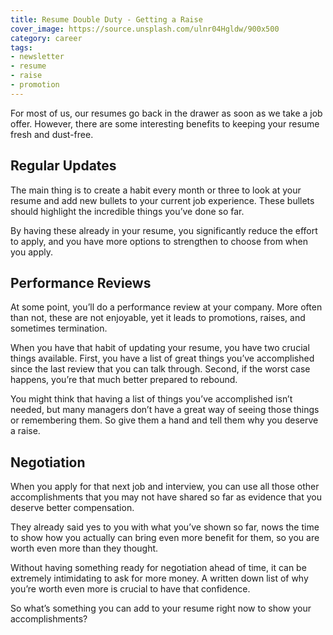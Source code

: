 ```yaml
---
title: Resume Double Duty - Getting a Raise
cover_image: https://source.unsplash.com/ulnr04Hgldw/900x500
category: career
tags:
- newsletter
- resume
- raise
- promotion
---
```

For most of us, our resumes go back in the drawer as soon as we take a job offer. However, there are some interesting benefits to keeping your resume fresh and dust-free.

## Regular Updates

The main thing is to create a habit every month or three to look at your resume and add new bullets to your current job experience. These bullets should highlight the incredible things you’ve done so far.

By having these already in your resume, you significantly reduce the effort to apply, and you have more options to strengthen to choose from when you apply.

## Performance Reviews

At some point, you’ll do a performance review at your company. More often than not, these are not enjoyable, yet it leads to promotions, raises, and sometimes termination.

When you have that habit of updating your resume, you have two crucial things available. First, you have a list of great things you’ve accomplished since the last review that you can talk through. Second, if the worst case happens, you’re that much better prepared to rebound.

You might think that having a list of things you’ve accomplished isn’t needed, but many managers don’t have a great way of seeing those things or remembering them. So give them a hand and tell them why you deserve a raise.

## Negotiation

When you apply for that next job and interview, you can use all those other accomplishments that you may not have shared so far as evidence that you deserve better compensation.

They already said yes to you with what you’ve shown so far, nows the time to show how you actually can bring even more benefit for them, so you are worth even more than they thought.

Without having something ready for negotiation ahead of time, it can be extremely intimidating to ask for more money. A written down list of why you’re worth even more is crucial to have that confidence.

So what’s something you can add to your resume right now to show your accomplishments?
